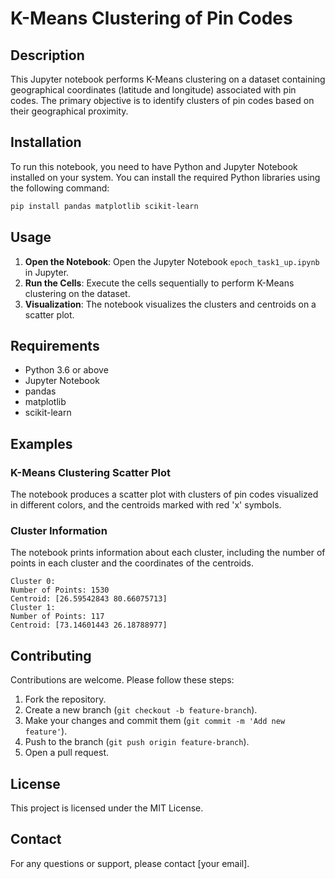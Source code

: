 
# K-Means Clustering of Pin Codes

## Description
This Jupyter notebook performs K-Means clustering on a dataset containing geographical coordinates (latitude and longitude) associated with pin codes. The primary objective is to identify clusters of pin codes based on their geographical proximity.

## Installation
To run this notebook, you need to have Python and Jupyter Notebook installed on your system. You can install the required Python libraries using the following command:

```bash
pip install pandas matplotlib scikit-learn
```

## Usage
1. **Open the Notebook**: Open the Jupyter Notebook `epoch_task1_up.ipynb` in Jupyter.
2. **Run the Cells**: Execute the cells sequentially to perform K-Means clustering on the dataset.
3. **Visualization**: The notebook visualizes the clusters and centroids on a scatter plot.

## Requirements
- Python 3.6 or above
- Jupyter Notebook
- pandas
- matplotlib
- scikit-learn

## Examples
### K-Means Clustering Scatter Plot
The notebook produces a scatter plot with clusters of pin codes visualized in different colors, and the centroids marked with red 'x' symbols.

### Cluster Information
The notebook prints information about each cluster, including the number of points in each cluster and the coordinates of the centroids.

```
Cluster 0:
Number of Points: 1530
Centroid: [26.59542843 80.66075713]
Cluster 1:
Number of Points: 117
Centroid: [73.14601443 26.18788977]
```

## Contributing
Contributions are welcome. Please follow these steps:
1. Fork the repository.
2. Create a new branch (`git checkout -b feature-branch`).
3. Make your changes and commit them (`git commit -m 'Add new feature'`).
4. Push to the branch (`git push origin feature-branch`).
5. Open a pull request.

## License
This project is licensed under the MIT License.

## Contact
For any questions or support, please contact [your email].
